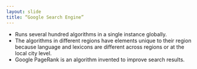 ```yaml
---
layout: slide
title: “Google Search Engine”
---
```

*   Runs several hundred algorithms in a single instance globally. 
*   The algorithms in different regions have elements unique to their region because language and lexicons are different across regions or at the local city level.
*   Google PageRank is an algorithm invented to improve search results. 
